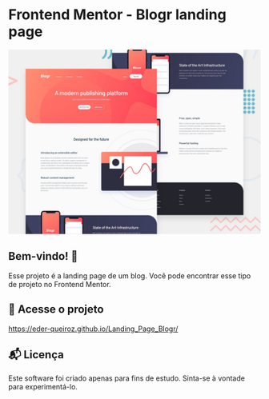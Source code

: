 # Frontend Mentor - Blogr landing page

![Design preview for the Blogr landing page](./assets/design/desktop-preview.jpg)

## Bem-vindo! 👋

Esse projeto é a landing page de um blog. Você pode encontrar esse tipo de projeto no Frontend Mentor.

## 📶 Acesse o projeto
https://eder-queiroz.github.io/Landing_Page_Blogr/

## 📬 Licença
Este software foi criado apenas para fins de estudo. Sinta-se à vontade para experimentá-lo.
